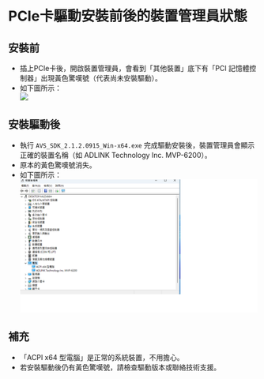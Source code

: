 # PCIe卡驅動安裝前後的裝置管理員狀態

## 安裝前
- 插上PCIe卡後，開啟裝置管理員，會看到「其他裝置」底下有「PCI 記憶體控制器」出現黃色驚嘆號（代表尚未安裝驅動）。
- 如下圖所示：  
  ![](/images/image1.png)

## 安裝驅動後
- 執行 `AVS_SDK_2.1.2.0915_Win-x64.exe` 完成驅動安裝後，裝置管理員會顯示正確的裝置名稱（如 ADLINK Technology Inc. MVP-6200）。
- 原本的黃色驚嘆號消失。
- 如下圖所示：  
  ![](/images/image2.png)

## 補充
- 「ACPI x64 型電腦」是正常的系統裝置，不用擔心。
- 若安裝驅動後仍有黃色驚嘆號，請檢查驅動版本或聯絡技術支援。
